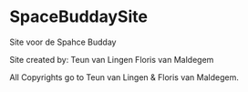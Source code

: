 # SpaceBuddaySite
Site voor de Spahce Budday

Site created by:
Teun van Lingen
Floris van Maldegem

All Copyrights go to Teun van Lingen & Floris van Maldegem.
